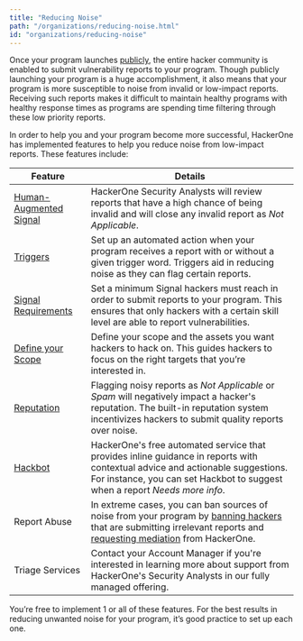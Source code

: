 ```yaml
---
title: "Reducing Noise"
path: "/organizations/reducing-noise.html"
id: "organizations/reducing-noise"
---
```


Once your program launches [publicly](/hackers/private-vs-public-programs.html), the entire hacker community is enabled to submit vulnerability reports to your program.  Though publicly launching your program is a huge accomplishment, it also means that your program is more susceptible to noise from invalid or low-impact reports. Receiving such reports makes it difficult to maintain healthy programs with healthy response times as programs are spending time filtering through these low priority reports.

In order to help you and your program become more successful, HackerOne has implemented features to help you reduce noise from low-impact reports. These features include:

Feature | Details
------- | --------
[Human-Augmented Signal](/organizations/human-augmented-signal.html) | HackerOne Security Analysts will review reports that have a high chance of being invalid and will close any invalid report as <i>Not Applicable</i>.
[Triggers](/organizations/triggers.html) | Set up an automated action when your program receives a report with or without a given trigger word. Triggers aid in reducing noise as they can flag certain reports.
[Signal Requirements](/organizations/signal-requirements.html) | Set a minimum Signal hackers must reach in order to submit reports to your program. This ensures that only hackers with a certain skill level are able to report vulnerabilities.
[Define your Scope](/organizations/defining-scope.html) | Define your scope and the assets you want hackers to hack on. This guides hackers to focus on the right targets that you’re interested in.
[Reputation](/hackers/reputation.html) | Flagging noisy reports as <i>Not Applicable</i> or <i>Spam</i> will negatively impact a hacker's reputation. The built-in reputation system incentivizes hackers to submit quality reports over noise.
[Hackbot](hackbot.html) | HackerOne's free automated service that provides inline guidance in reports with contextual advice and actionable suggestions. For instance, you can set Hackbot to suggest when a report *Needs more info*. 
Report Abuse | In extreme cases, you can ban sources of noise from your program by [banning hackers](/organizations/banning-hackers.html) that are submitting irrelevant reports and [requesting mediation](/organizations/hacker-mediation.html) from HackerOne.
Triage Services | Contact your Account Manager if you're interested in learning more about support from HackerOne's Security Analysts in our fully managed offering.

You’re free to implement 1 or all of these features. For the best results in reducing unwanted noise for your program, it’s good practice to set up each one.

